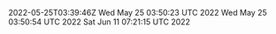 2022-05-25T03:39:46Z
Wed May 25 03:50:23 UTC 2022
Wed May 25 03:50:54 UTC 2022
Sat Jun 11 07:21:15 UTC 2022

